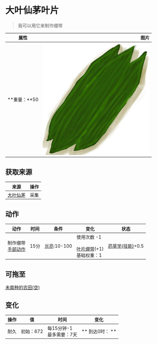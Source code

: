 # 大叶仙茅叶片  
> 我可以用它来制作绷带  
  
  属性  |   图片   
 ----  |  ----:   
 **重量：**50  |  ![](Sprite/MolineriaLeaves.png)   
  
## 获取来源  
来源  |  操作  
----  |  ----  
[大叶仙茅](WeevilLily.md)  |  采集  
## 动作  
动作  |  时间  |  条件  |  变化  |  状态  
----  |  ----  |  ----  |  ----  |  ----  
制作绷带<br>[手部动作](HandAction.md)  |  15分  |  [光亮](Light.md):10-100  |  使用次数  -1<br><br>[叶片绷带](LeafDressing.md)(+1)<br>基础权重：1<br>  |  [药草学(技能)](Skill_Herbology.md)+0.5  
## 可拖至  
[未栽种的农田(空)](CropPlotEmpty.md)  
## 变化   
操作  |  值  |  时间  |  变化  
----  |  ----  |  ----  |  ----  
耐久  |  初始：672  |  每15分钟-1<br>最多需要：7天  |  ** 到达0时： **  

